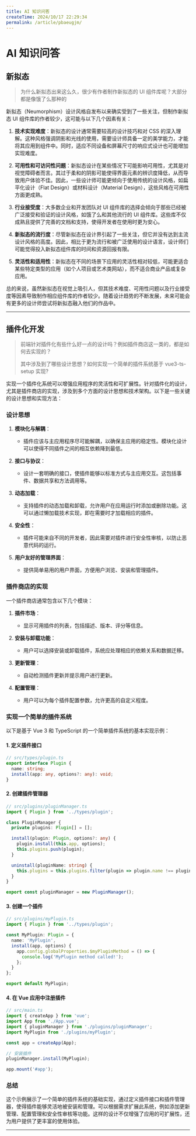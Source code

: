 ```yaml
---
title: AI 知识问答
createTime: 2024/10/17 22:29:34
permalink: /article/pbaeugjm/
---
```

# AI 知识问答

## 新拟态

> 为什么新拟态出来这么久，很少有作者制作新拟态的 UI 组件库呢？大部分都是像饿了么那种的

新拟态（Neumorphism）设计风格自发布以来确实受到了一些关注，但制作新拟态 UI 组件库的作者较少，这可能与以下几个因素有关：

1. **技术实现难度**：新拟态的设计通常需要较高的设计技巧和对 CSS 的深入理解。这种风格强调阴影和光线的使用，需要设计师具备一定的美学能力，才能将其应用到组件中。同时，适应不同设备和屏幕尺寸的响应式设计也可能增加实现难度。

2. **可用性和可访问性问题**：新拟态设计在某些情况下可能影响可用性，尤其是对视觉障碍者而言。其过于柔和的阴影可能使得界面元素的辨识度降低，从而导致用户体验不佳。因此，一些设计师可能更倾向于使用传统的设计风格，如扁平化设计（Flat Design）或材料设计（Material Design），这些风格在可用性方面更成熟。

3. **行业接受度**：大多数企业和开发团队对 UI 组件库的选择会倾向于那些已经被广泛接受和验证的设计风格，如饿了么和其他流行的 UI 组件库。这些库不仅成熟且提供了完善的文档和支持，使得开发者在使用时更为安心。

4. **新拟态的流行度**：尽管新拟态在设计界引起了一些关注，但它并没有达到主流设计风格的高度。因此，相比于更为流行和被广泛使用的设计语言，设计师们可能觉得投入新拟态组件库的时间和资源回报有限。

5. **灵活性和适用性**：新拟态在不同的场景下应用的灵活性相对较低，可能更适合某些特定类型的应用（如个人项目或艺术类网站），而不适合商业产品或复杂应用。

总的来说，虽然新拟态在视觉上吸引人，但其技术难度、可用性问题以及行业接受度等因素导致制作相应组件库的作者较少。随着设计趋势的不断发展，未来可能会有更多的设计师尝试将新拟态融入他们的作品中。

---

## 插件化开发

> 前端针对插件化有些什么好一点的设计吗？例如插件商店这一类的，都是如何去实现的？
>
> 其中涉及到了哪些设计思想？如何实现一个简单的插件系统基于 vue3-ts-setup 实现?

实现一个插件化系统可以增强应用程序的灵活性和可扩展性。针对插件化的设计，尤其是插件商店的实现，涉及到多个方面的设计思想和技术架构。以下是一些关键的设计思想和实现方法：

### 设计思想

1. **模块化与解耦**：
   - 插件应该与主应用程序尽可能解耦，以确保主应用的稳定性。模块化设计可以使得不同插件之间的相互依赖降到最低。

2. **接口与协议**：
   - 设计一套明确的接口，使插件能够以标准方式与主应用交互。这包括事件、数据共享和方法调用等。

3. **动态加载**：
   - 支持插件的动态加载和卸载，允许用户在应用运行时添加或删除功能。这可以通过懒加载技术实现，即在需要时才加载相应的插件。

4. **安全性**：
   - 插件可能来自不同的开发者，因此需要对插件进行安全性审核，以防止恶意代码的运行。

5. **用户友好的管理界面**：
   - 提供简单易用的用户界面，方便用户浏览、安装和管理插件。

### 插件商店的实现

一个插件商店通常包含以下几个模块：

1. **插件市场**：
   - 显示可用插件的列表，包括描述、版本、评分等信息。

2. **安装与卸载功能**：
   - 用户可以选择安装或卸载插件，系统应处理相应的依赖关系和数据迁移。

3. **更新管理**：
   - 自动检测插件更新并提示用户进行更新。

4. **配置管理**：
   - 用户可以为每个插件配置参数，允许更高的自定义程度。

### 实现一个简单的插件系统

以下是基于 Vue 3 和 TypeScript 的一个简单插件系统的基本实现示例：

#### 1. 定义插件接口

```typescript
// src/types/plugin.ts
export interface Plugin {
  name: string;
  install(app: any, options?: any): void;
}
```

#### 2. 创建插件管理器

```typescript
// src/plugins/pluginManager.ts
import { Plugin } from '../types/plugin';

class PluginManager {
  private plugins: Plugin[] = [];

  install(plugin: Plugin, options?: any) {
    plugin.install(this.app, options);
    this.plugins.push(plugin);
  }

  uninstall(pluginName: string) {
    this.plugins = this.plugins.filter(plugin => plugin.name !== pluginName);
  }
}

export const pluginManager = new PluginManager();
```

#### 3. 创建一个插件

```typescript
// src/plugins/myPlugin.ts
import { Plugin } from '../types/plugin';

const MyPlugin: Plugin = {
  name: 'MyPlugin',
  install(app, options) {
    app.config.globalProperties.$myPluginMethod = () => {
      console.log('MyPlugin method called!');
    };
  }
};

export default MyPlugin;
```

#### 4. 在 Vue 应用中注册插件

```typescript
// src/main.ts
import { createApp } from 'vue';
import App from './App.vue';
import { pluginManager } from './plugins/pluginManager';
import MyPlugin from './plugins/myPlugin';

const app = createApp(App);

// 安装插件
pluginManager.install(MyPlugin);

app.mount('#app');
```

### 总结

这个示例展示了一个简单的插件系统的基础实现，通过定义插件接口和插件管理器，使得插件能够灵活地被安装和管理。可以根据需求扩展此系统，例如添加更新管理、配置管理和安全性审核等功能。这样的设计不仅增强了应用的可扩展性，还为用户提供了更丰富的使用体验。

---
